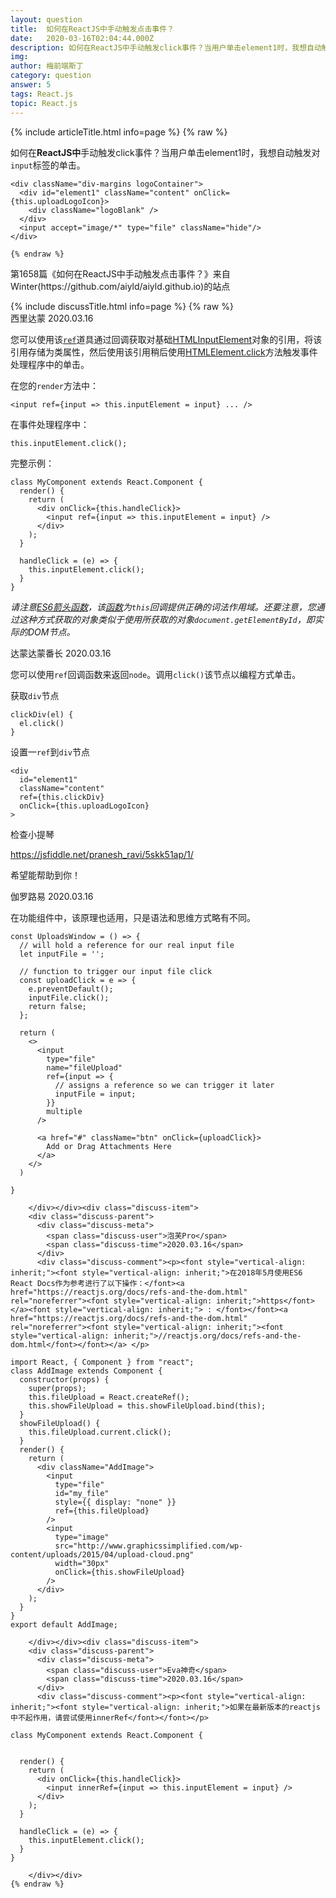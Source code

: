 ```yaml
---
layout: question
title:  如何在ReactJS中手动触发点击事件？
date:   2020-03-16T02:04:44.000Z
description: 如何在ReactJS中手动触发click事件？当用户单击element1时，我想自动触发对input标签的单击。<div className="div...
img: 
author: 梅前端斯丁
category: question
answer: 5
tags: React.js
topic: React.js
---
```

<div class="article-root">
  <div class="article">
    {% include articleTitle.html info=page %}
    {% raw %}
    <div class="article-content"><p><font style="vertical-align: inherit;"><font style="vertical-align: inherit;">如何在</font></font><strong><font style="vertical-align: inherit;"><font style="vertical-align: inherit;">ReactJS中</font></font></strong><font style="vertical-align: inherit;"><font style="vertical-align: inherit;">手动触发click事件</font><font style="vertical-align: inherit;">？</font><font style="vertical-align: inherit;">当用户单击element1时，我想自动触发对</font></font><code>input</code><font style="vertical-align: inherit;"><font style="vertical-align: inherit;">标签</font><font style="vertical-align: inherit;">的单击</font><font style="vertical-align: inherit;">。</font></font></p>

<pre class="lang-html prettyprint-override"><code>&lt;div className="div-margins logoContainer"&gt;<font></font>
  &lt;div id="element1" className="content" onClick={this.uploadLogoIcon}&gt;<font></font>
    &lt;div className="logoBlank" /&gt;<font></font>
  &lt;/div&gt;<font></font>
  &lt;input accept="image/*" type="file" className="hide"/&gt;<font></font>
&lt;/div&gt;<font></font>
</code></pre></div>
    {% endraw %}
  </div>
  <p class="winter_mark">第1658篇《如何在ReactJS中手动触发点击事件？》来自Winter(https://github.com/aiyld/aiyld.github.io)的站点</p>
  <div class="discuss-wrapper">
    {% include discussTitle.html info=page %}
    {% raw %}
    <div class="discuss-item">
        <div class="discuss-parent">
          <div class="discuss-meta">
            <span class="discuss-user">西里达蒙</span>
            <span class="discuss-time">2020.03.16</span>
          </div>
          <div class="discuss-comment"><p><font style="vertical-align: inherit;"><font style="vertical-align: inherit;">您可以使用该</font></font><a href="https://facebook.github.io/react/docs/more-about-refs.html" rel="noreferrer"><code>ref</code></a><font style="vertical-align: inherit;"><font style="vertical-align: inherit;">道具</font><font style="vertical-align: inherit;">通过回调</font><font style="vertical-align: inherit;">获取对基础</font></font><a href="https://developer.mozilla.org/en-US/docs/Web/API/HTMLInputElement" rel="noreferrer"><font style="vertical-align: inherit;"><font style="vertical-align: inherit;">HTMLInputElement</font></font></a><font style="vertical-align: inherit;"><font style="vertical-align: inherit;">对象的引用，将该引用存储为类属性，然后使用该引用稍后使用</font></font><a href="https://developer.mozilla.org/en-US/docs/Web/API/HTMLElement/click" rel="noreferrer"><font style="vertical-align: inherit;"><font style="vertical-align: inherit;">HTMLElement.click</font></font></a><font style="vertical-align: inherit;"><font style="vertical-align: inherit;">方法</font><font style="vertical-align: inherit;">触发事件处理程序中的单击</font><font style="vertical-align: inherit;">。</font></font></p>

<p><font style="vertical-align: inherit;"><font style="vertical-align: inherit;">在您的</font></font><code>render</code><font style="vertical-align: inherit;"><font style="vertical-align: inherit;">方法中：</font></font></p>

<pre><code>&lt;input ref={input =&gt; this.inputElement = input} ... /&gt;
</code></pre>

<p><font style="vertical-align: inherit;"><font style="vertical-align: inherit;">在事件处理程序中：</font></font></p>

<pre><code>this.inputElement.click();
</code></pre>

<p><font style="vertical-align: inherit;"><font style="vertical-align: inherit;">完整示例：</font></font></p>

<pre><code>class MyComponent extends React.Component {<font></font>
  render() {<font></font>
    return (<font></font>
      &lt;div onClick={this.handleClick}&gt;<font></font>
        &lt;input ref={input =&gt; this.inputElement = input} /&gt;<font></font>
      &lt;/div&gt;<font></font>
    );<font></font>
  }<font></font>
<font></font>
  handleClick = (e) =&gt; {<font></font>
    this.inputElement.click();<font></font>
  }<font></font>
}<font></font>
</code></pre>

<p><em><font style="vertical-align: inherit;"><font style="vertical-align: inherit;">请注意</font></font><a href="https://developer.mozilla.org/en-US/docs/Web/JavaScript/Reference/Functions/Arrow_functions" rel="noreferrer"><font style="vertical-align: inherit;"><font style="vertical-align: inherit;">ES6箭头函数</font></font></a><font style="vertical-align: inherit;"><font style="vertical-align: inherit;">，该</font><a href="https://developer.mozilla.org/en-US/docs/Web/JavaScript/Reference/Functions/Arrow_functions" rel="noreferrer"><font style="vertical-align: inherit;">函数</font></a><font style="vertical-align: inherit;">为</font></font><code>this</code><font style="vertical-align: inherit;"><font style="vertical-align: inherit;">回调</font><font style="vertical-align: inherit;">提供正确的词法作用域</font><font style="vertical-align: inherit;">。</font><font style="vertical-align: inherit;">还要注意，您通过这种方式获取的对象类似于使用所获取的对象</font></font><code>document.getElementById</code><font style="vertical-align: inherit;"><font style="vertical-align: inherit;">，即实际的DOM节点。</font></font></em></p></div>
        </div></div><div class="discuss-item">
        <div class="discuss-parent">
          <div class="discuss-meta">
            <span class="discuss-user">达蒙达蒙番长</span>
            <span class="discuss-time">2020.03.16</span>
          </div>
          <div class="discuss-comment"><p><font style="vertical-align: inherit;"><font style="vertical-align: inherit;">您可以使用</font></font><code>ref</code><font style="vertical-align: inherit;"><font style="vertical-align: inherit;">回调</font><font style="vertical-align: inherit;">函数</font><font style="vertical-align: inherit;">来返回</font></font><code>node</code><font style="vertical-align: inherit;"><font style="vertical-align: inherit;">。</font><font style="vertical-align: inherit;">调用</font></font><code>click()</code><font style="vertical-align: inherit;"><font style="vertical-align: inherit;">该节点以编程方式单击。</font></font></p>

<p><font style="vertical-align: inherit;"><font style="vertical-align: inherit;">获取</font></font><code>div</code><font style="vertical-align: inherit;"><font style="vertical-align: inherit;">节点</font></font></p>

<pre><code>clickDiv(el) {<font></font>
  el.click()<font></font>
}<font></font>
</code></pre>

<p><font style="vertical-align: inherit;"><font style="vertical-align: inherit;">设置一</font></font><code>ref</code><font style="vertical-align: inherit;"><font style="vertical-align: inherit;">到</font></font><code>div</code><font style="vertical-align: inherit;"><font style="vertical-align: inherit;">节点</font></font></p>

<pre><code>&lt;div <font></font>
  id="element1"<font></font>
  className="content"<font></font>
  ref={this.clickDiv}<font></font>
  onClick={this.uploadLogoIcon}<font></font>
&gt;<font></font>
</code></pre>

<p><font style="vertical-align: inherit;"><font style="vertical-align: inherit;">检查小提琴</font></font></p>

<p><a href="https://jsfiddle.net/pranesh_ravi/5skk51ap/1/" rel="noreferrer"><font style="vertical-align: inherit;"><font style="vertical-align: inherit;">https://jsfiddle.net/pranesh_ravi/5skk51ap/1/</font></font></a></p>

<p><font style="vertical-align: inherit;"><font style="vertical-align: inherit;">希望能帮助到你！</font></font></p></div>
        </div></div><div class="discuss-item">
        <div class="discuss-parent">
          <div class="discuss-meta">
            <span class="discuss-user">伽罗路易</span>
            <span class="discuss-time">2020.03.16</span>
          </div>
          <div class="discuss-comment"><p><font style="vertical-align: inherit;"><font style="vertical-align: inherit;">在功能组件中，该原理也适用，只是语法和思维方式略有不同。</font></font></p>

<pre><code>const UploadsWindow = () =&gt; {<font></font>
  // will hold a reference for our real input file<font></font>
  let inputFile = '';<font></font>
<font></font>
  // function to trigger our input file click<font></font>
  const uploadClick = e =&gt; {<font></font>
    e.preventDefault();<font></font>
    inputFile.click();<font></font>
    return false;<font></font>
  };<font></font>
<font></font>
  return (<font></font>
    &lt;&gt;<font></font>
      &lt;input<font></font>
        type="file"<font></font>
        name="fileUpload"<font></font>
        ref={input =&gt; {<font></font>
          // assigns a reference so we can trigger it later<font></font>
          inputFile = input;<font></font>
        }}<font></font>
        multiple<font></font>
      /&gt;<font></font>
<font></font>
      &lt;a href="#" className="btn" onClick={uploadClick}&gt;<font></font>
        Add or Drag Attachments Here<font></font>
      &lt;/a&gt;<font></font>
    &lt;/&gt;<font></font>
  )<font></font>
<font></font>
}<font></font>
</code></pre></div>
        </div></div><div class="discuss-item">
        <div class="discuss-parent">
          <div class="discuss-meta">
            <span class="discuss-user">泡芙Pro</span>
            <span class="discuss-time">2020.03.16</span>
          </div>
          <div class="discuss-comment"><p><font style="vertical-align: inherit;"><font style="vertical-align: inherit;">在2018年5月使用ES6 React Docs作为参考进行了以下操作：</font><a href="https://reactjs.org/docs/refs-and-the-dom.html" rel="noreferrer"><font style="vertical-align: inherit;">https</font></a><font style="vertical-align: inherit;"> : </font></font><a href="https://reactjs.org/docs/refs-and-the-dom.html" rel="noreferrer"><font style="vertical-align: inherit;"><font style="vertical-align: inherit;">//reactjs.org/docs/refs-and-the-dom.html</font></font></a> </p>

<pre><code>import React, { Component } from "react";<font></font>
class AddImage extends Component {<font></font>
  constructor(props) {<font></font>
    super(props);<font></font>
    this.fileUpload = React.createRef();<font></font>
    this.showFileUpload = this.showFileUpload.bind(this);<font></font>
  }<font></font>
  showFileUpload() {<font></font>
    this.fileUpload.current.click();<font></font>
  }<font></font>
  render() {<font></font>
    return (<font></font>
      &lt;div className="AddImage"&gt;<font></font>
        &lt;input<font></font>
          type="file"<font></font>
          id="my_file"<font></font>
          style={{ display: "none" }}<font></font>
          ref={this.fileUpload}<font></font>
        /&gt;<font></font>
        &lt;input<font></font>
          type="image"<font></font>
          src="http://www.graphicssimplified.com/wp-content/uploads/2015/04/upload-cloud.png"<font></font>
          width="30px"<font></font>
          onClick={this.showFileUpload}<font></font>
        /&gt;<font></font>
      &lt;/div&gt;<font></font>
    );<font></font>
  }<font></font>
}<font></font>
export default AddImage;<font></font>
</code></pre></div>
        </div></div><div class="discuss-item">
        <div class="discuss-parent">
          <div class="discuss-meta">
            <span class="discuss-user">Eva神奇</span>
            <span class="discuss-time">2020.03.16</span>
          </div>
          <div class="discuss-comment"><p><font style="vertical-align: inherit;"><font style="vertical-align: inherit;">如果在最新版本的reactjs中不起作用，请尝试使用innerRef</font></font></p>

<pre><code>class MyComponent extends React.Component {<font></font>
<font></font>
<font></font>
  render() {<font></font>
    return (<font></font>
      &lt;div onClick={this.handleClick}&gt;<font></font>
        &lt;input innerRef={input =&gt; this.inputElement = input} /&gt;<font></font>
      &lt;/div&gt;<font></font>
    );<font></font>
  }<font></font>
<font></font>
  handleClick = (e) =&gt; {<font></font>
    this.inputElement.click();<font></font>
  }<font></font>
}<font></font>
</code></pre></div>
        </div></div>
    {% endraw %}
  </div>
<div>

